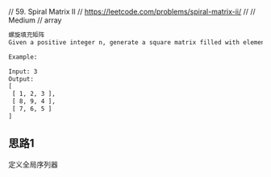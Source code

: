 // 59. Spiral Matrix II
// https://leetcode.com/problems/spiral-matrix-ii/
//
// Medium
// array

```html
螺旋填充矩阵
Given a positive integer n, generate a square matrix filled with elements from 1 to n2 in spiral order.

Example:

Input: 3
Output:
[
 [ 1, 2, 3 ],
 [ 8, 9, 4 ],
 [ 7, 6, 5 ]
]
```

## 思路1
定义全局序列器
